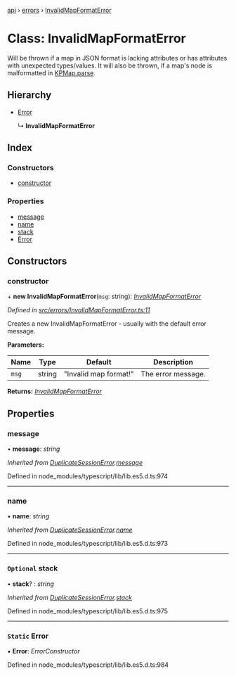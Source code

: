 [api](../README.md) › [errors](../modules/errors.md) › [InvalidMapFormatError](errors.invalidmapformaterror.md)

# Class: InvalidMapFormatError

Will be thrown if a map in JSON format is lacking attributes or has
attributes with unexpected types/values. It will also be thrown, if a map's node
is malformatted in [KPMap.parse](models.kpmap.md#static-parse).

## Hierarchy

* [Error](errors.duplicatesessionerror.md#static-error)

  ↳ **InvalidMapFormatError**

## Index

### Constructors

* [constructor](errors.invalidmapformaterror.md#constructor)

### Properties

* [message](errors.invalidmapformaterror.md#message)
* [name](errors.invalidmapformaterror.md#name)
* [stack](errors.invalidmapformaterror.md#optional-stack)
* [Error](errors.invalidmapformaterror.md#static-error)

## Constructors

###  constructor

\+ **new InvalidMapFormatError**(`msg`: string): *[InvalidMapFormatError](errors.invalidmapformaterror.md)*

*Defined in [src/errors/InvalidMapFormatError.ts:11](https://github.com/KainPlan/api/blob/1c0199f/src/errors/InvalidMapFormatError.ts#L11)*

Creates a new InvalidMapFormatError - usually with the default error message.

**Parameters:**

Name | Type | Default | Description |
------ | ------ | ------ | ------ |
`msg` | string | "Invalid map format!" | The error message.  |

**Returns:** *[InvalidMapFormatError](errors.invalidmapformaterror.md)*

## Properties

###  message

• **message**: *string*

*Inherited from [DuplicateSessionError](errors.duplicatesessionerror.md).[message](errors.duplicatesessionerror.md#message)*

Defined in node_modules/typescript/lib/lib.es5.d.ts:974

___

###  name

• **name**: *string*

*Inherited from [DuplicateSessionError](errors.duplicatesessionerror.md).[name](errors.duplicatesessionerror.md#name)*

Defined in node_modules/typescript/lib/lib.es5.d.ts:973

___

### `Optional` stack

• **stack**? : *string*

*Inherited from [DuplicateSessionError](errors.duplicatesessionerror.md).[stack](errors.duplicatesessionerror.md#optional-stack)*

Defined in node_modules/typescript/lib/lib.es5.d.ts:975

___

### `Static` Error

▪ **Error**: *ErrorConstructor*

Defined in node_modules/typescript/lib/lib.es5.d.ts:984
